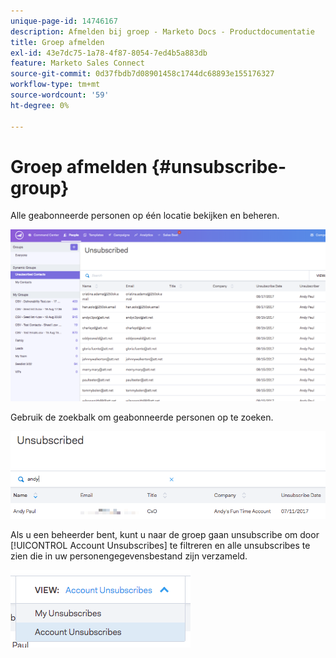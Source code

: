 ```yaml
---
unique-page-id: 14746167
description: Afmelden bij groep - Marketo Docs - Productdocumentatie
title: Groep afmelden
exl-id: 43e7dc75-1a78-4f87-8054-7ed4b5a883db
feature: Marketo Sales Connect
source-git-commit: 0d37fbdb7d08901458c1744dc68893e155176327
workflow-type: tm+mt
source-wordcount: '59'
ht-degree: 0%

---
```


# Groep afmelden {#unsubscribe-group}

Alle geabonneerde personen op één locatie bekijken en beheren.

![](assets/1_c3.png)

Gebruik de zoekbalk om geabonneerde personen op te zoeken.

![](assets/2_c3.png)

Als u een beheerder bent, kunt u naar de groep gaan unsubscribe om door [!UICONTROL Account Unsubscribes] te filtreren en alle unsubscribes te zien die in uw personengegevensbestand zijn verzameld.

![](assets/3_c3.png)
